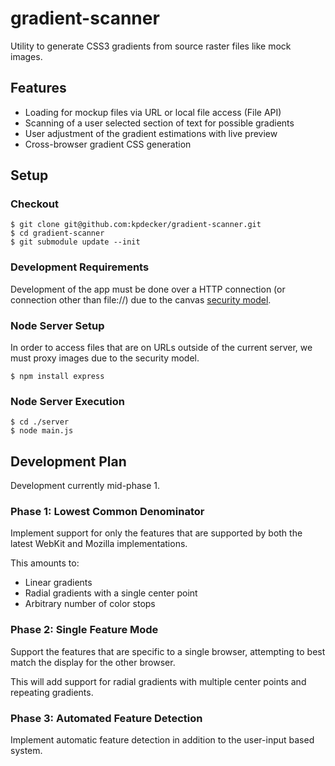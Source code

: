 # gradient-scanner
Utility to generate CSS3 gradients from source raster files like mock images.

## Features
- Loading for mockup files via URL or local file access (File API)
- Scanning of a user selected section of text for possible gradients
- User adjustment of the gradient estimations with live preview
- Cross-browser gradient CSS generation

## Setup
### Checkout
    $ git clone git@github.com:kpdecker/gradient-scanner.git
    $ cd gradient-scanner
    $ git submodule update --init

### Development Requirements
Development of the app must be done over a HTTP connection (or connection other than file://) due to the canvas [security model](http://www.whatwg.org/specs/web-apps/current-work/multipage/the-canvas-element.html#security-with-canvas-elements).

### Node Server Setup
In order to access files that are on URLs outside of the current server, we must proxy images due to the security model.

    $ npm install express

### Node Server Execution

    $ cd ./server
    $ node main.js

## Development Plan
Development currently mid-phase 1.

### Phase 1: Lowest Common Denominator
Implement support for only the features that are supported by both the latest WebKit and Mozilla implementations.

This amounts to:

- Linear gradients
- Radial gradients with a single center point
- Arbitrary number of color stops

### Phase 2: Single Feature Mode
Support the features that are specific to a single browser, attempting to best match the display for the other browser.

This will add support for radial gradients with multiple center points and repeating gradients.

### Phase 3: Automated Feature Detection
Implement automatic feature detection in addition to the user-input based system.
